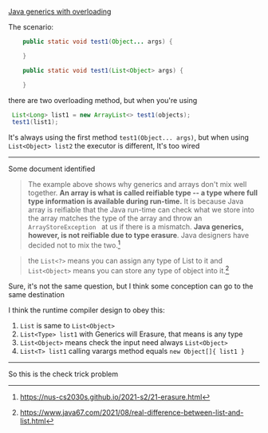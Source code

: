 [Java generics with overloading](https://github.com/bxb100/blog/issues/20)

The scenario:

```java
    public static void test1(Object... args) {

    }

    public static void test1(List<Object> args) {

    }

```

there are two overloading method, but when you're using
 ```java
  List<Long> list1 = new ArrayList<> test1(objects);
  test1(list1);
```
It's always using the first method `test1(Object... args)`, but when using `List<Object> list2` the executor is different, It's too wired


---

Some document identified 

> The example above shows why generics and arrays don't mix well together. **An array is what is called reifiable type -- a type where full type information is available during run-time.** It is because Java array is reifiable that the Java run-time can check what we store into the array matches the type of the array and throw an `ArrayStoreException ` at us if there is a mismatch. **Java generics, however, is not reifiable due to type erasure**. Java designers have decided not to mix the two.[^1]

> the `List<?>` means you can assign any type of List to it and `List<Object>` means you can store any type of object into it.[^2]

Sure, it's not the same question, but I think some conception can go to the same destination

I think the runtime compiler design to obey this:
  1. `List` is same to `List<Object>`
  2. `List<Type> list1` with Generics will Erasure, that means is any type
  3. `List<Object>` means check the input need always `List<Object>`
  4. `List<T> list1` calling varargs method equals `new Object[]{ list1 }`

---

So this is the check trick problem





[^1]: https://nus-cs2030s.github.io/2021-s2/21-erasure.html
[^2]: https://www.java67.com/2021/08/real-difference-between-list-and-list.html
